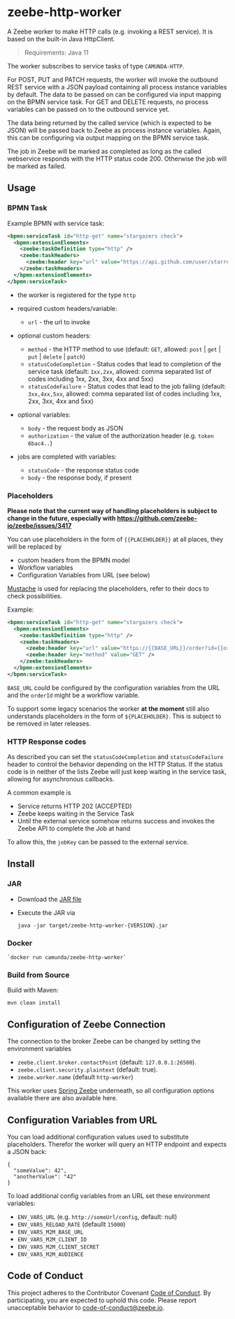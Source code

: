 # zeebe-http-worker

A Zeebe worker to make HTTP calls (e.g. invoking a REST service). It is based on the built-in Java HttpClient.

> Requirements: Java 11

The worker subscribes to service tasks of type `CAMUNDA-HTTP`.

For POST, PUT and PATCH requests, the worker will invoke the outbound REST service with a JSON payload containing all process instance variables by default. The data to be passed on can be configured via input mapping on the BPMN service task. For GET and DELETE requests, no process variables can be passed on to the outbound service yet.

The data being returned by the called service (which is expected to be JSON) will be passed back to Zeebe as process instance variables. Again, this can be configuring via output mapping on the BPMN service task.

The job in Zeebe will be marked as completed as long as the called webservice responds with the HTTP status code 200. Otherwise the job will be marked as failed.

## Usage

### BPMN Task

Example BPMN with service task:

```xml
<bpmn:serviceTask id="http-get" name="stargazers check">
  <bpmn:extensionElements>
    <zeebe:taskDefinition type="http" />
    <zeebe:taskHeaders>
      <zeebe:header key="url" value="https://api.github.com/user/starred/zeebe-io/zeebe-http-worker" />
    </zeebe:taskHeaders>
  </bpmn:extensionElements>
</bpmn:serviceTask>
```

* the worker is registered for the type `http`
* required custom headers/variable:
  * `url` - the url to invoke
* optional custom headers:
  * `method` - the HTTP method to use (default: `GET`, allowed:  `post` | `get` | `put` | `delete` | `patch`)
  * `statusCodeCompletion` - Status codes that lead to completion of the service task (default: `1xx,2xx`, allowed: comma separated list of codes including 1xx, 2xx, 3xx, 4xx and 5xx)
  * `statusCodeFailure` - Status codes that lead to the job failing  (default: `3xx,4xx,5xx`, allowed: comma separated list of codes including 1xx, 2xx, 3xx, 4xx and 5xx)
  
* optional variables:
  * `body` - the request body as JSON
  * `authorization` - the value of the authorization header (e.g. `token 6bac4..`)
* jobs are completed with variables:
  * `statusCode` - the response status code
  * `body` - the response body, if present

### Placeholders

**Please note that the current way of handling placeholders is subject to change in the future, especially with https://github.com/zeebe-io/zeebe/issues/3417**

You can use placeholders in the form of `{{PLACEHOLDER}}` at all places, they will be replaced by 

* custom headers from the BPMN model
* Workflow variables
* Configuration Variables from URL (see below)

[Mustache](https://github.com/spullara/mustache.java) is used for replacing the placeholders, refer to their docs to check possibilities.

Example:

```xml
<bpmn:serviceTask id="http-get" name="stargazers check">
  <bpmn:extensionElements>
    <zeebe:taskDefinition type="http" />
    <zeebe:taskHeaders>
      <zeebe:header key="url" value="https://{{BASE_URL}}/order?id={{orderId}}" />
      <zeebe:header key="method" value="GET" />
    </zeebe:taskHeaders>
  </bpmn:extensionElements>
</bpmn:serviceTask>
```

`BASE_URL` could be configured by the configuration variables from the URL and the `orderId` might be a workflow variable.

To support some legacy scenarios the worker **at the moment** still also understands placeholders in the form of `${PLACEHOLDER}`. This is subject to be removed in later releases.

### HTTP Response codes

As described you can set the `statusCodeCompletion` and `statusCodeFailure` header to control the behavior depending on the HTTP Status. If the status code is in neither of the lists Zeebe will just keep waiting in the service task, allowing for asynchronous callbacks.

A common example is 

* Service returns HTTP 202 (ACCEPTED)
* Zeebe keeps waiting in the Service Task
* Until the external service somehow returns success and invokes the Zeebe API to complete the Job at hand

To allow this, the `jobKey` can be passed to the external service.


## Install

### JAR 

* Download the [JAR file](https://github.com/zeebe-io/zeebe-http-worker/releases) 
* Execute the JAR via

    `java -jar target/zeebe-http-worker-{VERSION}.jar`

### Docker

    `docker run camunda/zeebe-http-worker`

### Build from Source

Build with Maven:
    
`mvn clean install`

## Configuration of Zeebe Connection

The connection to the broker Zeebe can be changed by setting the environment variables 

* `zeebe.client.broker.contactPoint` (default: `127.0.0.1:26500`).
* `zeebe.client.security.plaintext` (default: true).
* `zeebe.worker.name` (default `http-worker`)

This worker uses [Spring Zeebe]( https://github.com/zeebe-io/spring-zeebe/) underneath, so all configuration options available there are also available here.

## Configuration Variables from URL

You can load additional configuration values used to substitute placeholders. Therefor the worker will query an HTTP endpoint and expects a JSON back:

```
{
  "someValue": 42",
  "anotherValue": "42"
}
```

To load additional config variables from an URL set these environment variables:

* `ENV_VARS_URL` (e.g. `http://someUrl/config`, default: null)
* `ENV_VARS_RELOAD_RATE` (defaullt `15000`)
* `ENV_VARS_M2M_BASE_URL`
* `ENV_VARS_M2M_CLIENT_ID`
* `ENV_VARS_M2M_CLIENT_SECRET`
* `ENV_VARS_M2M_AUDIENCE`


## Code of Conduct

This project adheres to the Contributor Covenant [Code of
Conduct](/CODE_OF_CONDUCT.md). By participating, you are expected to uphold
this code. Please report unacceptable behavior to code-of-conduct@zeebe.io.

